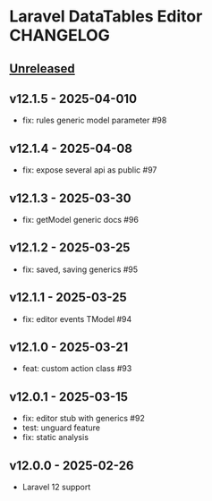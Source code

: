 # Laravel DataTables Editor CHANGELOG

## [Unreleased](https://github.com/yajra/laravel-datatables-editor/compare/v11.0.0...master)

## v12.1.5 - 2025-04-010

- fix: rules generic model parameter #98

## v12.1.4 - 2025-04-08

- fix: expose several api as public #97

## v12.1.3 - 2025-03-30

- fix: getModel generic docs #96

## v12.1.2 - 2025-03-25

- fix: saved, saving generics #95

## v12.1.1 - 2025-03-25

- fix: editor events TModel #94

## v12.1.0 - 2025-03-21

- feat: custom action class #93

## v12.0.1 - 2025-03-15

- fix: editor stub with generics #92
- test: unguard feature
- fix: static analysis

## v12.0.0 - 2025-02-26

- Laravel 12 support
